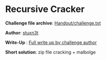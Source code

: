 # Recursive Cracker

**Challenge file archive**: [Handout/challenge.txt](./Handout/challenge.txt)

**Author**: [stuxn3t](https://twitter.com/_stuxn3t)

**Write-Up** : [Full write up by challenge author](https://volatilevirus.home.blog/2018/10/27/bsides-delhi-ctf18-recursive-cracker-write-up/)

**Short solution**: zip file cracking + malbolge

